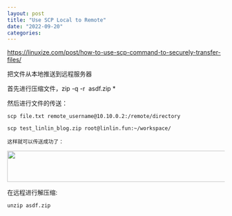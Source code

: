 ```yaml
---
layout: post
title: "Use SCP Local to Remote"
date: "2022-09-20"
categories: 
---
```

<p><a href="https://linuxize.com/post/how-to-use-scp-command-to-securely-transfer-files/">https://linuxize.com/post/how-to-use-scp-command-to-securely-transfer-files/</a></p>

<p>把文件从本地推送到远程服务器</p>

<p>首先进行压缩文件，zip -q -r&nbsp; asdf.zip *</p>

<p>然后进行文件的传送：</p>

<pre>
<code>scp file.txt remote_username@10.10.0.2:/remote/directory</code></pre>

<pre>
<code>scp test_linlin_blog.zip root@linlin.fun:~/workspace/</code></pre>

<p><code>这样就可以传送成功了：</code></p>

<p><img height="72" src="/uploads/ckeditor/pictures/411/image-20220920091135-1.png" width="1920" /></p>

<p>在远程进行解压缩:</p>

<pre><code>unzip asdf.zip</code></pre>

